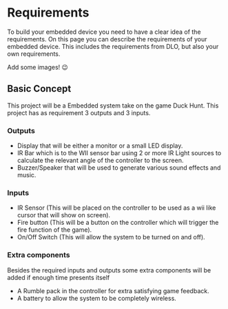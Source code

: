 # Requirements

To build your embedded device you need to have a clear idea of the requirements. On this page you can describe the requirements of your embedded device. This includes the requirements from DLO, but also your own requirements.

Add some images! 😉

## Basic Concept
This project will be a Embedded system take on the game Duck Hunt. This project has as requirement 3 outputs and 3 inputs. 

### Outputs
- Display that will be either a monitor or a small LED display.
- IR Bar which is to the WII sensor bar using 2 or more IR Light sources to calculate the relevant angle of the controller to the screen.
- Buzzer/Speaker that will be used to generate various sound effects and music.

### Inputs
- IR Sensor (This will be placed on the controller to be used as a wii like cursor that will show on screen).
- Fire button (This will be a button on the controller which will trigger the fire function of the game).
- On/Off Switch (This will allow the system to be turned on and off).

### Extra components
Besides the required inputs and outputs some extra components will be added if enough time presents itself
- A Rumble pack in the controller for extra satisfying game feedback.
- A battery to allow the system to be completely wireless.